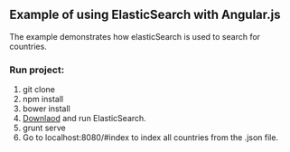 
## Example of using ElasticSearch with Angular.js

The example demonstrates how elasticSearch is used to search for countries.

### Run project:

1. git clone
2. npm install
3. bower install
2. [Downlaod](http://www.elasticsearch.org/overview/elkdownloads/) and run ElasticSearch. 
3. grunt serve
4. Go to localhost:8080/#index to index all countries from the .json file.
